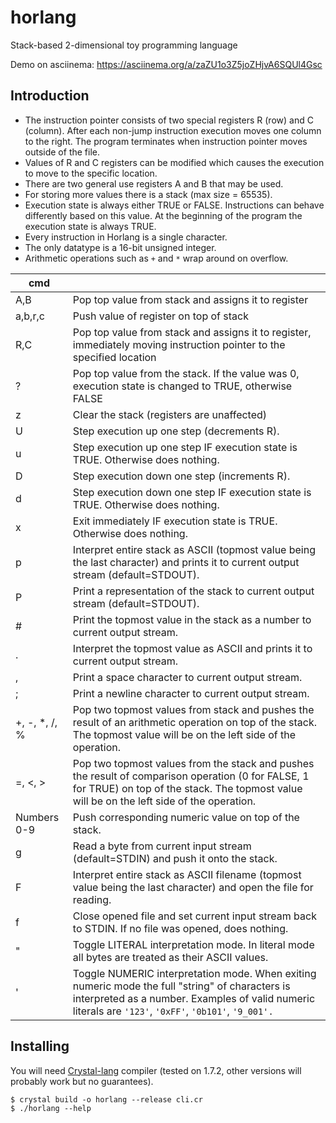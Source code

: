 # horlang
Stack-based 2-dimensional toy programming language

Demo on asciinema: https://asciinema.org/a/zaZU1o3Z5joZHjvA6SQUl4Gsc


## Introduction
* The instruction pointer consists of two special registers R (row) and C (column). After each non-jump instruction execution moves one column to the right. The program terminates when instruction pointer moves outside of the file.
* Values of R and C registers can be modified which causes the execution to move to the specific location.
* There are two general use registers A and B that may be used.
* For storing more values there is a stack (max size = 65535).
* Execution state is always either TRUE or FALSE. Instructions can behave differently based on this value. At the beginning of the program the execution state is always TRUE.
* Every instruction in Horlang is a single character.
* The only datatype is a 16-bit unsigned integer.
* Arithmetic operations such as `+` and `*` wrap around on overflow.


| cmd           |                                                                                                                                                                                                   |
|---------------|---------------------------------------------------------------------------------------------------------------------------------------------------------------------------------------------------|
| A,B           | Pop top value from stack and assigns it to register                                                                                                                                               |
| a,b,r,c       | Push value of register on top of stack                                                                                                                                                            |
| R,C           | Pop top value from stack and assigns it to register, immediately moving instruction pointer to the specified location                                                                             |
| ?             | Pop top value from the stack. If the value was 0, execution state is changed to TRUE, otherwise FALSE                                                                                             |
| z             | Clear the stack (registers are unaffected)                                                                                                                                                        |
| U             | Step execution up one step (decrements R).                                                                                                                                                        |
| u             | Step execution up one step IF execution state is TRUE. Otherwise does nothing.                                                                                                                    |
| D             | Step execution down one step (increments R).                                                                                                                                                      |
| d             | Step execution down one step IF execution state is TRUE. Otherwise does nothing.                                                                                                                  |
| x             | Exit immediately IF execution state is TRUE. Otherwise does nothing.                                                                                                                              |
| p             | Interpret entire stack as ASCII (topmost value being the last character) and prints it to current output stream (default=STDOUT).                                                                 |
| P             | Print a representation of the stack to current output stream (default=STDOUT).                                                                                                                    |
| #             | Print the topmost value in the stack as a number to current output stream.                                                                                                                        |
| .             | Interpret the topmost value as ASCII and prints it to current output stream.                                                                                                                      |
| ,             | Print a space character to current output stream.                                                                                                                                                 |
| ;             | Print a newline character to current output stream.                                                                                                                                               |
| +, -, *, /, % | Pop two topmost values from stack and pushes the result of an arithmetic operation on top of the stack. The topmost value will be on the left side of the operation.                              |
| =, <, >       | Pop two topmost values from the stack and pushes the result of comparison operation (0 for FALSE, 1 for TRUE) on top of the stack. The topmost value will be on the left side of the operation.   |
| Numbers 0-9   | Push corresponding numeric value on top of the stack.                                                                                                                                             |
| g             | Read a byte from current input stream (default=STDIN) and push it onto the stack.                                                                                                                 |
| F             | Interpret entire stack as ASCII filename (topmost value being the last character) and open the file for reading.                                                                                  |
| f             | Close opened file and set current input stream back to STDIN. If no file was opened, does nothing.                                                                                                |
| "             | Toggle LITERAL interpretation mode. In literal mode all bytes are treated as their ASCII values.                                                                                                  |
| '             | Toggle NUMERIC interpretation mode. When exiting numeric mode the full "string" of characters is interpreted as a number. Examples of valid numeric literals are `'123'`, `'0xFF'`, `'0b101'`, `'9_001'.` |


## Installing

You will need [Crystal-lang](https://crystal-lang.org/) compiler (tested on 1.7.2, other versions will probably work but no guarantees).

```
$ crystal build -o horlang --release cli.cr
$ ./horlang --help
```
